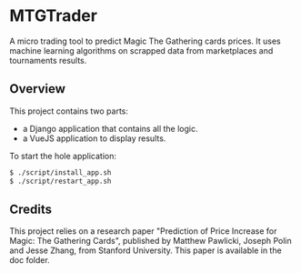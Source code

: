 # MTGTrader

A micro trading tool to predict Magic The Gathering cards prices.
It uses machine learning algorithms on scrapped data from marketplaces and tournaments results. 

## Overview

This project contains two parts:

* a Django application that contains all the logic.
* a VueJS application to display results.

To start the hole application:
```bash
$ ./script/install_app.sh
$ ./script/restart_app.sh
```


## Credits

This project relies on a research paper "Prediction of Price Increase for Magic: The Gathering Cards", published by Matthew Pawlicki, Joseph Polin and Jesse Zhang, from Stanford University. This paper is available in the doc folder.